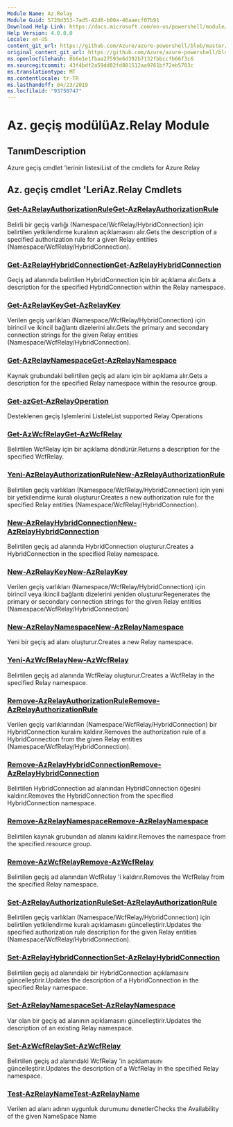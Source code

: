 ```yaml
---
Module Name: Az.Relay
Module Guid: 5728d353-7ad5-42d8-b00a-46aaecf07b91
Download Help Link: https://docs.microsoft.com/en-us/powershell/module/az.relay
Help Version: 4.0.0.0
Locale: en-US
content_git_url: https://github.com/Azure/azure-powershell/blob/master/src/Relay/Relay/help/Az.Relay.md
original_content_git_url: https://github.com/Azure/azure-powershell/blob/master/src/Relay/Relay/help/Az.Relay.md
ms.openlocfilehash: 8b6e1e1fbaa27593e6d392b7132fbbccfb66f3c6
ms.sourcegitcommit: 43f4bdf2a59dd82fd881512aa9761bf72eb5703c
ms.translationtype: MT
ms.contentlocale: tr-TR
ms.lasthandoff: 04/23/2019
ms.locfileid: "93750747"
---
```

# <span data-ttu-id="ef0f9-101">Az. geçiş modülü</span><span class="sxs-lookup"><span data-stu-id="ef0f9-101">Az.Relay Module</span></span>
## <span data-ttu-id="ef0f9-102">Tanım</span><span class="sxs-lookup"><span data-stu-id="ef0f9-102">Description</span></span>
<span data-ttu-id="ef0f9-103">Azure geçiş cmdlet 'lerinin listesi</span><span class="sxs-lookup"><span data-stu-id="ef0f9-103">List of the cmdlets for Azure Relay</span></span>

## <span data-ttu-id="ef0f9-104">Az. geçiş cmdlet 'Leri</span><span class="sxs-lookup"><span data-stu-id="ef0f9-104">Az.Relay Cmdlets</span></span>
### [<span data-ttu-id="ef0f9-105">Get-AzRelayAuthorizationRule</span><span class="sxs-lookup"><span data-stu-id="ef0f9-105">Get-AzRelayAuthorizationRule</span></span>](Get-AzRelayAuthorizationRule.md)
<span data-ttu-id="ef0f9-106">Belirli bir geçiş varlığı (Namespace/WcfRelay/HybridConnection) için belirtilen yetkilendirme kuralının açıklamasını alır.</span><span class="sxs-lookup"><span data-stu-id="ef0f9-106">Gets the description of a specified authorization rule for a given Relay entities (Namespace/WcfRelay/HybridConnection).</span></span>

### [<span data-ttu-id="ef0f9-107">Get-AzRelayHybridConnection</span><span class="sxs-lookup"><span data-stu-id="ef0f9-107">Get-AzRelayHybridConnection</span></span>](Get-AzRelayHybridConnection.md)
<span data-ttu-id="ef0f9-108">Geçiş ad alanında belirtilen HybridConnection için bir açıklama alır.</span><span class="sxs-lookup"><span data-stu-id="ef0f9-108">Gets a description for the specified HybridConnection within the Relay namespace.</span></span>

### [<span data-ttu-id="ef0f9-109">Get-AzRelayKey</span><span class="sxs-lookup"><span data-stu-id="ef0f9-109">Get-AzRelayKey</span></span>](Get-AzRelayKey.md)
<span data-ttu-id="ef0f9-110">Verilen geçiş varlıkları (Namespace/WcfRelay/HybridConnection) için birincil ve ikincil bağlantı dizelerini alır.</span><span class="sxs-lookup"><span data-stu-id="ef0f9-110">Gets the primary and secondary connection strings for the given Relay entities (Namespace/WcfRelay/HybridConnection).</span></span>

### [<span data-ttu-id="ef0f9-111">Get-AzRelayNamespace</span><span class="sxs-lookup"><span data-stu-id="ef0f9-111">Get-AzRelayNamespace</span></span>](Get-AzRelayNamespace.md)
<span data-ttu-id="ef0f9-112">Kaynak grubundaki belirtilen geçiş ad alanı için bir açıklama alır.</span><span class="sxs-lookup"><span data-stu-id="ef0f9-112">Gets a description for the specified Relay namespace within the resource group.</span></span>

### [<span data-ttu-id="ef0f9-113">Get-az</span><span class="sxs-lookup"><span data-stu-id="ef0f9-113">Get-AzRelayOperation</span></span>](Get-AzRelayOperation.md)
<span data-ttu-id="ef0f9-114">Desteklenen geçiş Işlemlerini Listele</span><span class="sxs-lookup"><span data-stu-id="ef0f9-114">List supported Relay Operations</span></span>

### [<span data-ttu-id="ef0f9-115">Get-AzWcfRelay</span><span class="sxs-lookup"><span data-stu-id="ef0f9-115">Get-AzWcfRelay</span></span>](Get-AzWcfRelay.md)
<span data-ttu-id="ef0f9-116">Belirtilen WcfRelay için bir açıklama döndürür.</span><span class="sxs-lookup"><span data-stu-id="ef0f9-116">Returns a description for the specified WcfRelay.</span></span>

### [<span data-ttu-id="ef0f9-117">Yeni-AzRelayAuthorizationRule</span><span class="sxs-lookup"><span data-stu-id="ef0f9-117">New-AzRelayAuthorizationRule</span></span>](New-AzRelayAuthorizationRule.md)
<span data-ttu-id="ef0f9-118">Belirtilen geçiş varlıkları (Namespace/WcfRelay/HybridConnection) için yeni bir yetkilendirme kuralı oluşturur.</span><span class="sxs-lookup"><span data-stu-id="ef0f9-118">Creates a new authorization rule for the specified Relay entities (Namespace/WcfRelay/HybridConnection).</span></span>

### [<span data-ttu-id="ef0f9-119">New-AzRelayHybridConnection</span><span class="sxs-lookup"><span data-stu-id="ef0f9-119">New-AzRelayHybridConnection</span></span>](New-AzRelayHybridConnection.md)
<span data-ttu-id="ef0f9-120">Belirtilen geçiş ad alanında HybridConnection oluşturur.</span><span class="sxs-lookup"><span data-stu-id="ef0f9-120">Creates a HybridConnection in the specified Relay namespace.</span></span>

### [<span data-ttu-id="ef0f9-121">New-AzRelayKey</span><span class="sxs-lookup"><span data-stu-id="ef0f9-121">New-AzRelayKey</span></span>](New-AzRelayKey.md)
<span data-ttu-id="ef0f9-122">Verilen geçiş varlıkları (Namespace/WcfRelay/HybridConnection) için birincil veya ikincil bağlantı dizelerini yeniden oluşturur</span><span class="sxs-lookup"><span data-stu-id="ef0f9-122">Regenerates the primary or secondary connection strings for the given Relay entities (Namespace/WcfRelay/HybridConnection)</span></span>

### [<span data-ttu-id="ef0f9-123">New-AzRelayNamespace</span><span class="sxs-lookup"><span data-stu-id="ef0f9-123">New-AzRelayNamespace</span></span>](New-AzRelayNamespace.md)
<span data-ttu-id="ef0f9-124">Yeni bir geçiş ad alanı oluşturur.</span><span class="sxs-lookup"><span data-stu-id="ef0f9-124">Creates a new Relay namespace.</span></span>

### [<span data-ttu-id="ef0f9-125">Yeni-AzWcfRelay</span><span class="sxs-lookup"><span data-stu-id="ef0f9-125">New-AzWcfRelay</span></span>](New-AzWcfRelay.md)
<span data-ttu-id="ef0f9-126">Belirtilen geçiş ad alanında WcfRelay oluşturur.</span><span class="sxs-lookup"><span data-stu-id="ef0f9-126">Creates a WcfRelay in the specified Relay namespace.</span></span>

### [<span data-ttu-id="ef0f9-127">Remove-AzRelayAuthorizationRule</span><span class="sxs-lookup"><span data-stu-id="ef0f9-127">Remove-AzRelayAuthorizationRule</span></span>](Remove-AzRelayAuthorizationRule.md)
<span data-ttu-id="ef0f9-128">Verilen geçiş varlıklarından (Namespace/WcfRelay/HybridConnection) bir HybridConnection kuralını kaldırır.</span><span class="sxs-lookup"><span data-stu-id="ef0f9-128">Removes the authorization rule of a HybridConnection from the given Relay entities (Namespace/WcfRelay/HybridConnection).</span></span>

### [<span data-ttu-id="ef0f9-129">Remove-AzRelayHybridConnection</span><span class="sxs-lookup"><span data-stu-id="ef0f9-129">Remove-AzRelayHybridConnection</span></span>](Remove-AzRelayHybridConnection.md)
<span data-ttu-id="ef0f9-130">Belirtilen HybridConnection ad alanından HybridConnection öğesini kaldırır.</span><span class="sxs-lookup"><span data-stu-id="ef0f9-130">Removes the HybridConnection from the specified HybridConnection namespace.</span></span>

### [<span data-ttu-id="ef0f9-131">Remove-AzRelayNamespace</span><span class="sxs-lookup"><span data-stu-id="ef0f9-131">Remove-AzRelayNamespace</span></span>](Remove-AzRelayNamespace.md)
<span data-ttu-id="ef0f9-132">Belirtilen kaynak grubundan ad alanını kaldırır.</span><span class="sxs-lookup"><span data-stu-id="ef0f9-132">Removes the namespace from the specified resource group.</span></span> 

### [<span data-ttu-id="ef0f9-133">Remove-AzWcfRelay</span><span class="sxs-lookup"><span data-stu-id="ef0f9-133">Remove-AzWcfRelay</span></span>](Remove-AzWcfRelay.md)
<span data-ttu-id="ef0f9-134">Belirtilen geçiş ad alanından WcfRelay 'i kaldırır.</span><span class="sxs-lookup"><span data-stu-id="ef0f9-134">Removes the WcfRelay from the specified Relay namespace.</span></span>

### [<span data-ttu-id="ef0f9-135">Set-AzRelayAuthorizationRule</span><span class="sxs-lookup"><span data-stu-id="ef0f9-135">Set-AzRelayAuthorizationRule</span></span>](Set-AzRelayAuthorizationRule.md)
<span data-ttu-id="ef0f9-136">Belirtilen geçiş varlıkları (Namespace/WcfRelay/HybridConnection) için belirtilen yetkilendirme kuralı açıklamasını güncelleştirir.</span><span class="sxs-lookup"><span data-stu-id="ef0f9-136">Updates the specified authorization rule description for the given Relay entities (Namespace/WcfRelay/HybridConnection).</span></span>

### [<span data-ttu-id="ef0f9-137">Set-AzRelayHybridConnection</span><span class="sxs-lookup"><span data-stu-id="ef0f9-137">Set-AzRelayHybridConnection</span></span>](Set-AzRelayHybridConnection.md)
<span data-ttu-id="ef0f9-138">Belirtilen geçiş ad alanındaki bir HybridConnection açıklamasını güncelleştirir.</span><span class="sxs-lookup"><span data-stu-id="ef0f9-138">Updates the description of a HybridConnection in the specified Relay namespace.</span></span>

### [<span data-ttu-id="ef0f9-139">Set-AzRelayNamespace</span><span class="sxs-lookup"><span data-stu-id="ef0f9-139">Set-AzRelayNamespace</span></span>](Set-AzRelayNamespace.md)
<span data-ttu-id="ef0f9-140">Var olan bir geçiş ad alanının açıklamasını güncelleştirir.</span><span class="sxs-lookup"><span data-stu-id="ef0f9-140">Updates the description of an existing Relay namespace.</span></span>

### [<span data-ttu-id="ef0f9-141">Set-AzWcfRelay</span><span class="sxs-lookup"><span data-stu-id="ef0f9-141">Set-AzWcfRelay</span></span>](Set-AzWcfRelay.md)
<span data-ttu-id="ef0f9-142">Belirtilen geçiş ad alanındaki WcfRelay 'in açıklamasını güncelleştirir.</span><span class="sxs-lookup"><span data-stu-id="ef0f9-142">Updates the description of a WcfRelay in the specified Relay namespace.</span></span>

### [<span data-ttu-id="ef0f9-143">Test-AzRelayName</span><span class="sxs-lookup"><span data-stu-id="ef0f9-143">Test-AzRelayName</span></span>](Test-AzRelayName.md)
<span data-ttu-id="ef0f9-144">Verilen ad alanı adının uygunluk durumunu denetler</span><span class="sxs-lookup"><span data-stu-id="ef0f9-144">Checks the Availability of the given NameSpace Name</span></span>


